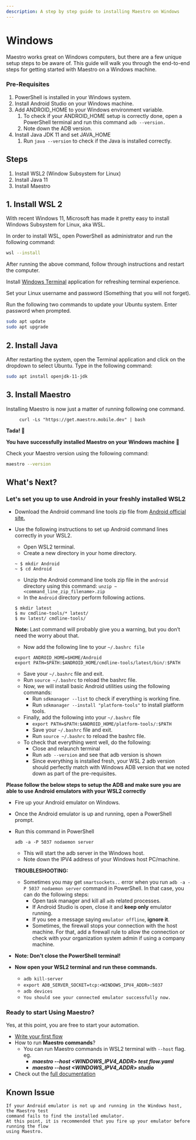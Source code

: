 ```yaml
---
description: A step by step guide to installing Maestro on Windows
---
```


# Windows

Maestro works great on Windows computers, but there are a few unique setup steps to be aware of. This guide will walk you through the end-to-end steps for getting started with Maestro on a Windows machine.

### Pre-Requisites

1. PowerShell is installed in your Windows system.
2. Install Android Studio on your Windows machine.
3. Add ANDROID\_HOME to your Windows environment variable.
   1. To check if your ANDROID\_HOME setup is correctly done, open a PowerShell terminal and run this command `adb --version.`
   2. Note down the ADB version.
4. Install Java JDK 11 and set JAVA\_HOME
   1. Run `java --version` to check if the Java is installed correctly.

## Steps <a href="#8b4a" id="8b4a"></a>

1. Install WSL2 (Window Subsystem for Linux)
2. Install Java 11
3. Install Maestro

## 1. Install WSL 2 <a href="#0215" id="0215"></a>

With recent Windows 11, Microsoft has made it pretty easy to install Windows Subsystem for Linux, aka WSL.

In order to install WSL, open PowerShell as administrator and run the following command:

```bash
wsl --install
```

After running the above command, follow through instructions and restart the computer.

Install [Windows Terminal](https://github.com/microsoft/terminal) application for refreshing terminal experience.

Set your Linux username and password (Something that you will not forget).

Run the following two commands to update your Ubuntu system. Enter password when prompted.

```bash
sudo apt update
sudo apt upgrade
```

## 2. Install Java <a href="#5521" id="5521"></a>

After restarting the system, open the Terminal application and click on the dropdown to select Ubuntu. Type in the following command:

```bash
sudo apt install openjdk-11-jdk
```

## 3. Install Maestro

Installing Maestro is now just a matter of running following one command.

```
     curl -Ls "https://get.maestro.mobile.dev" | bash
```

**Tada! 🎉**

**You have successfully installed Maestro on your Windows machine** 🙌

Check your Maestro version using the following command:

```bash
maestro --version
```

## What's Next? <a href="#7639" id="7639"></a>

### Let's set you up to use Android in your freshly installed WSL2

* Download the Android command line tools zip file from [Android official site.](https://developer.android.com/studio)
*   Use the following instructions to set up Android command lines correctly in your WSL2.

    * Open WSL2 terminal.
    * Create a new directory in your home directory.

    ```
    ~ $ mkdir Android
    ~ $ cd Android
    ```

    * Unzip the Android command line tools zip file in the `android` directory using this command: `unzip ~<command_line_zip_filename>.zip`
    * In the  `Android` directory perform following actions.

    ```
    $ mkdir latest
    $ mv cmdline-tools/* latest/
    $ mv latest/ cmdline-tools/
    ```

    **Note:** Last command will probably give you a warning, but you don’t need the worry about that.

    * Now add the following line to your `~/.bashrc file`

    ```
    export ANDROID_HOME=$HOME/Android
    export PATH=$PATH:$ANDROID_HOME/cmdline-tools/latest/bin/:$PATH
    ```

    * Save your `~/.bashrc` file and exit.
    * Run `source ~/.bashrc` to reload the bashrc file.
    * Now, we will install basic Android utilities using the following commands:
      * Run `sdkmanager --list` to check if everything is working fine.
      * Run `sdkmanager --install "platform-tools"` to install platform tools.
    * Finally, add the following into your `~/.bashrc` file
      * `export PATH=$PATH:$ANDROID_HOME/platform-tools/:$PATH`
      * Save your `~/.bashrc` file and exit.
      * Run `source ~/.bashrc` to reload the bashrc file.
    * To check that everything went well, do the following:
      * Close and relaunch terminal
      * Run `adb --version` and see that adb version is shown
      * Since everything is installed fresh, your WSL 2 adb version should perfectly match with Windows ADB version that we noted down as part of the pre-requisites.

**Please follow the below steps to setup the ADB and make sure you are able to use Android emulators with your WSL2 correctly**

* Fire up your Android emulator on Windows.
* Once the Android emulator is up and running, open a PowerShell prompt.
*   Run this command in PowerShell

    ```
    adb -a -P 5037 nodaemon server
    ```

    * This will start the adb server in the Windows host.
    * Note down the IPV4 address of your Windows host PC/machine.

    **TROUBLESHOOTING:**

    * Sometimes you may get `smartsockets..` error when you run `adb -a -P 5037 nodaemon server` command in PowerShell. In that case, you can do the following steps:
      * Open task manager and kill all `adb` related processes.
      * If Android Studio is open, close it and **keep only** emulator running.
      * If you see a message saying `emulator offline`, **ignore it**.
      * Sometimes, the firewall stops your connection with the host machine. For that, add a firewall rule to allow the connection or check with your organization system admin if using a company machine.
* **Note: Don't close the PowerShell terminal!**
* **Now open your WSL2 terminal and run these commands.**
  * `adb kill-server`
  * `export ADB_SERVER_SOCKET=tcp:<WINDOWS_IPV4_ADDR>:5037`
  * `adb devices`
  * `You should see your connected emulator successfully now.`

### Ready to start Using Maestro?

Yes, at this point, you are free to start your automation.

* [Write your first flow](https://maestro.mobile.dev/getting-started/writing-your-first-flow)
* How to run **Maestro commands**?
  * You can run Maestro commands in WSL2 terminal with `--host` flag. eg.
    * _**maestro --host \<WINDOWS\_IPV4\_ADDR> test flow.yaml**_
    * _**maestro --host \<WINDOWS\_IPV4\_ADDR> studio**_
* Check out the [full documentation](https://maestro.mobile.dev/)

## Known Issue <a href="#2884" id="2884"></a>

```
If your Android emulator is not up and running in the Windows host, the Maestro test
command fails to find the installed emulator.
At this point, it is recommended that you fire up your emulator before running the flow 
using Maestro.
```
